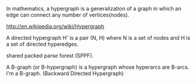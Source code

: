 In mathematics, a hypergraph is a generalization of a graph in which an edge can connect any number of vertices(nodes).

http://en.wikipedia.org/wiki/Hypergraph

A directed hypergraph H' is a pair (N, H) where N is a set of nodes and H is a set of directed hyperedges.

shared packed parse forest (SPPF).

A B-graph (or B-hypergraph) is a hypergraph whose hyperarcs are B-arcs.
I'm a B-graph. (Backward Directed Hypergraph)
